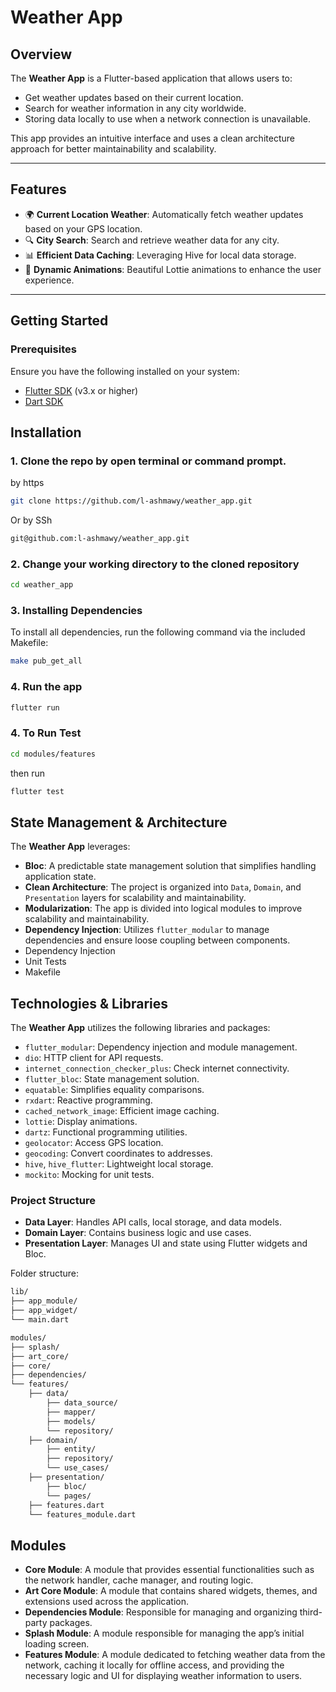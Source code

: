 # Weather App

## Overview
The **Weather App** is a Flutter-based application that allows users to:
- Get weather updates based on their current location.
- Search for weather information in any city worldwide.
- Storing data locally to use when a network connection is unavailable.

This app provides an intuitive interface and uses a clean architecture approach for better maintainability and scalability.

---

## Features
- 🌍 **Current Location Weather**: Automatically fetch weather updates based on your GPS location.
- 🔍 **City Search**: Search and retrieve weather data for any city.
- 📊 **Efficient Data Caching**: Leveraging Hive for local data storage.
- 🎨 **Dynamic Animations**: Beautiful Lottie animations to enhance the user experience.

---

## Getting Started

### Prerequisites
Ensure you have the following installed on your system:
- [Flutter SDK](https://docs.flutter.dev/get-started/install) (v3.x or higher)
- [Dart SDK](https://dart.dev/get-dart)

## Installation
### 1. Clone the repo by open terminal or command prompt.
by https
```bash
git clone https://github.com/l-ashmawy/weather_app.git
```
Or by SSh
```bash
git@github.com:l-ashmawy/weather_app.git
```

### 2. Change your working directory to the cloned repository
```bash
cd weather_app
```
### 3. Installing Dependencies
To install all dependencies, run the following command via the included Makefile:
```bash
make pub_get_all
```
### 4. Run the app
```bash 
flutter run
```
### 4. To Run Test
```bash
cd modules/features 
```
then run 
```bash
flutter test 
```

## State Management & Architecture
The **Weather App** leverages:
- **Bloc**: A predictable state management solution that simplifies handling application state.
- **Clean Architecture**: The project is organized into `Data`, `Domain`, and `Presentation` layers for scalability and maintainability.
- **Modularization**: The app is divided into logical modules to improve scalability and maintainability.
- **Dependency Injection**: Utilizes `flutter_modular` to manage dependencies and ensure loose coupling between components.
- Dependency Injection
- Unit Tests
- Makefile

## Technologies & Libraries

The **Weather App** utilizes the following libraries and packages:

- `flutter_modular`: Dependency injection and module management.
- `dio`: HTTP client for API requests.
- `internet_connection_checker_plus`: Check internet connectivity.
- `flutter_bloc`: State management solution.
- `equatable`: Simplifies equality comparisons.
- `rxdart`: Reactive programming.
- `cached_network_image`: Efficient image caching.
- `lottie`: Display animations.
- `dartz`: Functional programming utilities.
- `geolocator`: Access GPS location.
- `geocoding`: Convert coordinates to addresses.
- `hive`, `hive_flutter`: Lightweight local storage.
- `mockito`: Mocking for unit tests.


### Project Structure
- **Data Layer**: Handles API calls, local storage, and data models.
- **Domain Layer**: Contains business logic and use cases.
- **Presentation Layer**: Manages UI and state using Flutter widgets and Bloc.

Folder structure:
```bash
lib/
├── app_module/
├── app_widget/
└── main.dart

modules/
├── splash/
├── art_core/
├── core/
├── dependencies/
└── features/
    ├── data/
        ├── data_source/
        ├── mapper/
        ├── models/
        └── repository/
    ├── domain/
        ├── entity/
        ├── repository/
        └── use_cases/
    ├── presentation/
        ├── bloc/
        └── pages/
    ├── features.dart
    └── features_module.dart
```

## Modules
- **Core Module**: A module that provides essential functionalities such as the network handler, cache manager, and routing logic.
- **Art Core Module**:  A module that contains shared widgets, themes, and extensions used across the application.
- **Dependencies Module**: Responsible for managing and organizing third-party packages.
- **Splash Module**: A module responsible for managing the app’s initial loading screen.
- **Features Module**: A module dedicated to fetching weather data from the network, caching it locally for offline access, and providing the necessary logic and UI for displaying weather information to users.
